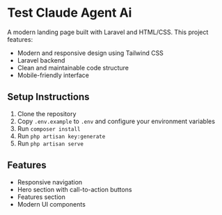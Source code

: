 # Test Claude Agent Ai

A modern landing page built with Laravel and HTML/CSS. This project features:

- Modern and responsive design using Tailwind CSS
- Laravel backend
- Clean and maintainable code structure
- Mobile-friendly interface

## Setup Instructions

1. Clone the repository
2. Copy `.env.example` to `.env` and configure your environment variables
3. Run `composer install`
4. Run `php artisan key:generate`
5. Run `php artisan serve`

## Features

- Responsive navigation
- Hero section with call-to-action buttons
- Features section
- Modern UI components

